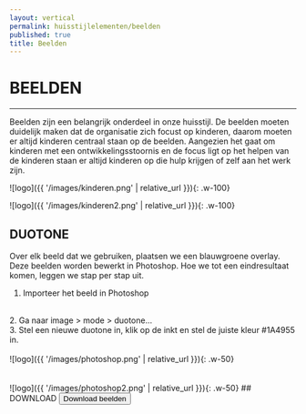 ```yaml
---
layout: vertical
permalink: huisstijlelementen/beelden
published: true
title: Beelden
---
```


# BEELDEN
***


Beelden zijn een belangrijk onderdeel in onze huisstijl. De beelden moeten duidelijk maken dat de organisatie zich focust op kinderen, daarom moeten er altijd kinderen centraal staan op de beelden. Aangezien het gaat om kinderen met een ontwikkelingsstoornis en de focus ligt op het helpen van de kinderen staan er altijd kinderen op die hulp krijgen of zelf aan het werk zijn. 

![logo]({{ '/images/kinderen.png' | relative_url }}){: .w-100}

![logo]({{ '/images/kinderen2.png' | relative_url }}){: .w-100}

## DUOTONE

Over elk beeld dat we gebruiken, plaatsen we een blauwgroene overlay. Deze beelden worden bewerkt in Photoshop. 
Hoe we tot een eindresultaat komen, leggen we stap per stap uit.
<br>
1. Importeer het beeld in Photoshop
<br>
2. Ga naar image > mode > duotone...
<br>
3. Stel een nieuwe duotone in, klik op de inkt en stel de juiste kleur #1A4955 in.
<br>
<br>
![logo]({{ '/images/photoshop.png' | relative_url }}){: .w-50}
<br>
<br>
<br>
![logo]({{ '/images/photoshop2.png' | relative_url }}){: .w-50}
## DOWNLOAD
<a href="https://studentarteveldehsbe-my.sharepoint.com/:f:/g/personal/stepmese_student_arteveldehs_be/EkKGvKralDZLjcII5JDRxBcBZ_dn0TW8u-8-2U0_Jn39Og?e=xPax1r" target="_blank">
<button class="btn btn-block btn-primary btntoepassing"> Download beelden</button>
</a>